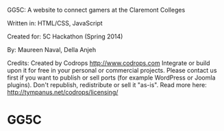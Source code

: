 GG5C: A website to connect gamers at the Claremont Colleges

Written in: HTML/CSS, JavaScript

Created for: 5C Hackathon (Spring 2014)

By: Maureen Naval, Della Anjeh

Credits:
Created by Codrops
http://www.codrops.com
Integrate or build upon it for free in your personal or commercial projects. Please contact us first if you want to publish or sell ports (for example WordPress or Joomla plugins). Don't republish, redistribute or sell it "as-is". 
Read more here: http://tympanus.net/codrops/licensing/

# GG5C 

